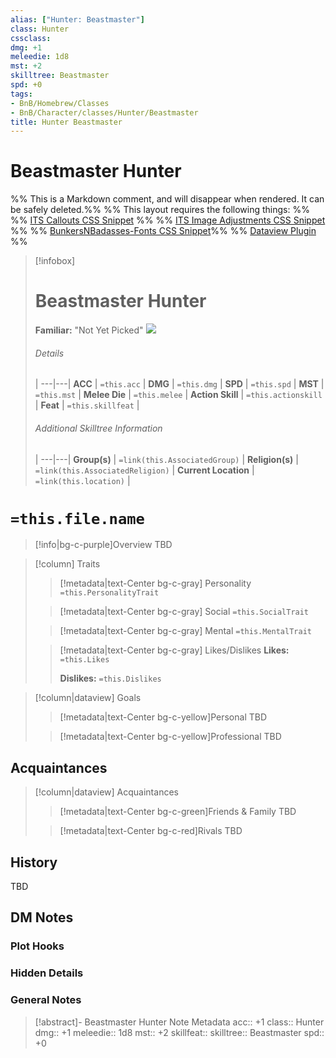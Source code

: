 ```yaml
---
alias: ["Hunter: Beastmaster"]
class: Hunter
cssclass: 
dmg: +1
meleedie: 1d8
mst: +2
skilltree: Beastmaster
spd: +0
tags:
- BnB/Homebrew/Classes
- BnB/Character/classes/Hunter/Beastmaster
title: Hunter Beastmaster
---
```


# Beastmaster Hunter

%% This is a Markdown comment, and will disappear when rendered. It can be safely deleted.%%
%% This layout requires the following things: %%
%% [ITS Callouts CSS Snippet](https://github.com/SlRvb/Obsidian--ITS-Theme/blob/main/Snippets/S%20-%20Callouts.css) %%
%% [ITS Image Adjustments CSS Snippet](https://github.com/SlRvb/Obsidian--ITS-Theme/blob/main/Snippets/S%20-%20Images%20Adjustments.css) %%
%% [BunkersNBadasses-Fonts CSS Snippet](zz-attachment/BunkersNBadasses-Fonts.css)%%
%% [Dataview Plugin](https://github.com/blacksmithgu/obsidian-dataview) %%

> [!infobox]
> # Beastmaster Hunter
> **Familiar:**  "Not Yet Picked"
> ![](PlaceholderImage.png)
> ###### Details
>  |
> ---|---|
> **ACC** | `=this.acc` |
> **DMG** | `=this.dmg` |
> **SPD** | `=this.spd` |
> **MST** | `=this.mst` |
> **Melee Die** | `=this.melee` |
> **Action Skill** | `=this.actionskill` |
> **Feat** | `=this.skillfeat` | 
> ###### Additional Skilltree Information
>  |
> ---|---|
> **Group(s)** | `=link(this.AssociatedGroup)` |
> **Religion(s)** | `=link(this.AssociatedReligion)` |
> **Current Location** | `=link(this.location)` |

# **`=this.file.name`**
>[!info|bg-c-purple]Overview
TBD

>[!column] Traits
>> [!metadata|text-Center bg-c-gray] Personality
>> `=this.PersonalityTrait`
>
>> [!metadata|text-Center bg-c-gray] Social
>> `=this.SocialTrait`
>
>> [!metadata|text-Center bg-c-gray] Mental
>> `=this.MentalTrait`
>
>> [!metadata|text-Center bg-c-gray] Likes/Dislikes
>> **Likes:** `=this.Likes`
>>
>> **Dislikes:** `=this.Dislikes`

> [!column|dataview] Goals
>> [!metadata|text-Center bg-c-yellow]Personal
>> TBD
>
>> [!metadata|text-Center bg-c-yellow]Professional
>> TBD
>

## Acquaintances
> [!column|dataview] Acquaintances
>> [!metadata|text-Center bg-c-green]Friends & Family
>> TBD
>
>> [!metadata|text-Center bg-c-red]Rivals
>> TBD
>

## History
TBD

## DM Notes
### Plot Hooks


### Hidden Details


### General Notes



>[!abstract]- Beastmaster Hunter Note Metadata
> acc:: +1
> class:: Hunter
> dmg:: +1
> meleedie:: 1d8
> mst:: +2
> skillfeat:: 
> skilltree:: Beastmaster
> spd:: +0